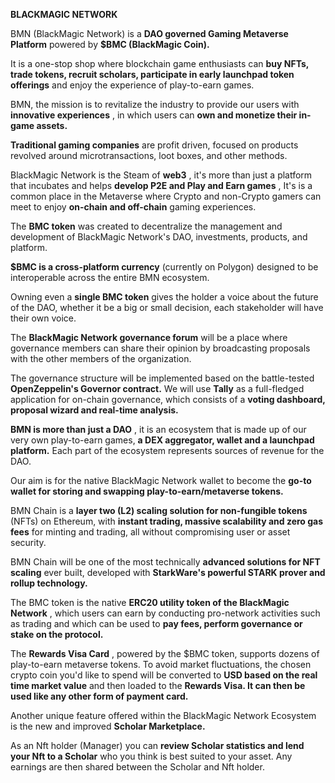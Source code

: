 **BLACKMAGIC NETWORK**

BMN (BlackMagic Network) is a **DAO governed Gaming Metaverse Platform** powered by **$BMC (BlackMagic Coin).**

It is a one-stop shop where blockchain game enthusiasts can **buy NFTs, trade tokens, recruit scholars, participate in early launchpad token offerings** and enjoy the experience of play-to-earn games.

BMN, the mission is to revitalize the industry to provide our users with **innovative experiences** , in which users can **own and monetize their in-game assets.**

**Traditional gaming companies** are profit driven, focused on products revolved around microtransactions, loot boxes, and other methods.

BlackMagic Network is the Steam of **web3** , it&#39;s more than just a platform that incubates and helps **develop P2E and Play and Earn games** , It&#39;s is a common place in the Metaverse where Crypto and non-Crypto gamers can meet to enjoy **on-chain and off-chain** gaming experiences.

The **BMC token** was created to decentralize the management and development of BlackMagic Network&#39;s DAO, investments, products, and platform.

**$BMC is a cross-platform currency** (currently on Polygon) designed to be interoperable across the entire BMN ecosystem.

Owning even a **single BMC token** gives the holder a voice about the future of the DAO, whether it be a big or small decision, each stakeholder will have their own voice.

The **BlackMagic Network governance forum** will be a place where governance members can share their opinion by broadcasting proposals with the other members of the organization.

The governance structure will be implemented based on the battle-tested **OpenZeppelin&#39;s Governor contract.** We will use **Tally** as a full-fledged application for on-chain governance, which consists of a **voting dashboard, proposal wizard and real-time analysis.**

**BMN is more than just a DAO** , it is an ecosystem that is made up of our very own play-to-earn games, **a DEX aggregator, wallet and a launchpad platform.** Each part of the ecosystem represents sources of revenue for the DAO.

Our aim is for the native BlackMagic Network wallet to become the **go-to wallet for storing and swapping play-to-earn/metaverse tokens.**

BMN Chain is a **layer two (L2) scaling solution for non-fungible tokens** (NFTs) on Ethereum, with **instant trading, massive scalability and zero gas fees** for minting and trading, all without compromising user or asset security.

BMN Chain will be one of the most technically **advanced solutions for NFT scaling** ever built, developed with **StarkWare&#39;s powerful STARK prover and rollup technology.**

The BMC token is the native **ERC20 utility token of the BlackMagic Network** , which users can earn by conducting pro-network activities such as trading and which can be used to **pay fees, perform governance or stake on the protocol.**

The **Rewards Visa Card** , powered by the $BMC token, supports dozens of play-to-earn metaverse tokens. To avoid market fluctuations, the chosen crypto coin you&#39;d like to spend will be converted to **USD based on the real time market value** and then loaded to the **Rewards Visa. It can then be used like any other form of payment card.**

Another unique feature offered within the BlackMagic Network Ecosystem is the new and improved **Scholar Marketplace.**

As an Nft holder (Manager) you can **review Scholar statistics and lend your Nft to a Scholar** who you think is best suited to your asset. Any earnings are then shared between the Scholar and Nft holder.
